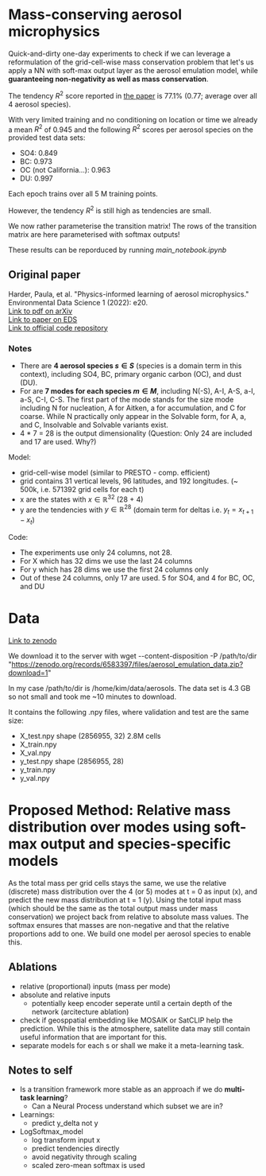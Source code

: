 # Mass-conserving aerosol microphysics

Quick-and-dirty one-day experiments to check if we can leverage a reformulation of the grid-cell-wise mass conservation problem that let's us apply a NN with soft-max output layer as the aerosol emulation model, while **guaranteeing non-negativity as well as mass conservation**.

The tendency $R^2$ score reported in [the paper](https://arxiv.org/pdf/2207.11786) is 77.1% (0.77; average over all 4 aerosol species). 

With very limited training and no conditioning on location or time we already a mean $R^2$ of 0.945 and the following $R^2$ scores per aerosol species on the provided test data sets:
- SO4: 0.849
- BC: 0.973
- OC (not California...): 0.963
- DU: 0.997

Each epoch trains over all 5 M training points.

However, the tendency $R^2$ is still high as tendencies are small.

We now rather parameterise the transition matrix! The rows of the transition matrix are here parameterised with softmax outputs!

These results can be reporduced by running *main_notebook.ipynb*

## Original paper

Harder, Paula, et al. "Physics-informed learning of aerosol microphysics." Environmental Data Science 1 (2022): e20.   
[Link to pdf on arXiv](https://arxiv.org/pdf/2207.11786)  
[Link to paper on EDS](https://www.cambridge.org/core/journals/environmental-data-science/article/physicsinformed-learning-of-aerosol-microphysics/C468660D2AEE8E25DC3BF507517FF91A)  
[Link to official code repository](https://github.com/paulaharder/aerosol-microphysics-emulation)

### Notes

- There are **4 aerosol species $s \in S$** (species is a domain term in this context), including SO4, BC, primary organic carbon (OC), and dust (DU).
- For are **7 modes for each species $m \in M$**, including N(-S), A-I, A-S, a-I, a-S, C-I, C-S. The first part of the mode stands for the size mode including N for nucleation, A for Aitken, a for accumulation, and C for coarse. While N practically only appear in the Solvable form, for A, a, and C, Insolvable and Solvable variants exist.
- 4 * 7 = 28 is the output dimensionality (Question: Only 24 are included and 17 are used. Why?)

Model:
- grid-cell-wise model (similar to PRESTO - comp. efficient)
- grid contains 31 vertical levels, 96 latitudes, and 192 longitudes. (~ 500k, i.e. 571392 grid cells for each t)
- x are the states with $x \in \mathbb{R}^{32}$ (28 + 4)
- y are the tendencies with $y \in \mathbb{R}^{28}$ (domain term for deltas i.e. $y_t = x_{t+1} - x_{t}$)

Code:
- The experiments use only 24 columns, not 28.
- For X which has 32 dims we use the last 24 columns
- For y which has 28 dims we use the first 24 columns only
- Out of these 24 columns, only 17 are used. 5 for SO4, and 4 for BC, OC, and DU

# Data

[Link to zenodo](https://zenodo.org/records/6583397)

We download it to the server with 
wget --content-disposition -P /path/to/dir "https://zenodo.org/records/6583397/files/aerosol_emulation_data.zip?download=1"

In my case /path/to/dir is /home/kim/data/aerosols. The data set is 4.3 GB so not small and took me ~10 minutes to download.

It contains the following .npy files, where validation and test are the same size: 
- X_test.npy shape (2856955, 32) 2.8M cells
- X_train.npy
- X_val.npy
- y_test.npy shape (2856955, 28)
- y_train.npy
- y_val.npy

# Proposed Method: Relative mass distribution over modes using soft-max output and species-specific models

As the total mass per grid cells stays the same, we use the relative (discrete) mass distribution over the 4 (or 5) modes at t = 0 as input (x), and predict the new mass distribution at t = 1 (y). Using the total input mass (which should be the same as the total output mass under mass conservation) we project back from relative to absolute mass values. The softmax ensures that masses are non-negative and that the relative proportions add to one. We build one model per aerosol species to enable this. 

## Ablations
- relative (proportional) inputs (mass per mode)
- absolute and relative inputs
    - potentially keep encoder seperate until a certain depth of the network (arcitecture ablation)
- check if geosppatial embedding like MOSAIK or SatCLIP help the prediction. While this is the atmosphere, satellite data may still contain useful information that are important for this.
- separate models for each s or shall we make it a meta-learning task.

## Notes to self
- Is a transition framework more stable as an approach if we do **multi-task learning**?
    - Can a Neural Process understand which subset we are in?
- Learnings:
    - predict y_delta not y
- LogSoftmax_model
    - log transform input x
    - predict tendencies directly
    - avoid negativity through scaling
    - scaled zero-mean softmax is used

